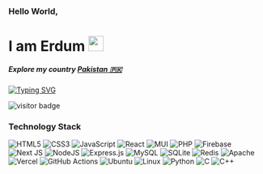 ### Hello World,
# I am Erdum <img src="https://raw.githubusercontent.com/MartinHeinz/MartinHeinz/master/wave.gif" width="30px">
##### Explore my country [Pakistan :pakistan:](https://www.google.com/travel/things-to-do?g2lb=2503771%2C4624411%2C4684911%2C4270442%2C4317915%2C4371335%2C4258168%2C4640247%2C4306835%2C4401769%2C4672717%2C4596364%2C4644488%2C4597339%2C4661273%2C2503781%2C2502548%2C4419364%2C4641139%2C4605861%2C4284970%2C4270859%2C4291517&hl=en-PK&gl=pk&cs=1&ssta=1&dest_mid=%2Fm%2F05sb1&dest_state_type=main&dest_src=o&sa=X&ved=2ahUKEwiB7evfpdn0AhWNCOwKHZTDC8AQ6tEBKAR6BAhQEAs#ttdm=30.230854_71.259611_6&ttdmf=%252Fm%252F0248y5)

[![Typing SVG](https://readme-typing-svg.herokuapp.com?color=%2333F768&size=18&vCenter=true&multiline=true&width=800&height=100&lines=I+am+a+self+taught+professional+fullstack++web+developer%2C;electronics+%26+aviation+enthusiast)](https://git.io/typing-svg)

![visitor badge](https://visitor-badge.glitch.me/badge?page_id=erdum.erdum)
### Technology Stack
  ![HTML5](https://img.shields.io/badge/html5-%23E34F26.svg?style=for-the-badge&logo=html5&logoColor=white)
  ![CSS3](https://img.shields.io/badge/css3-%231572B6.svg?style=for-the-badge&logo=css3&logoColor=white)
  ![JavaScript](https://img.shields.io/badge/javascript-%23323330.svg?style=for-the-badge&logo=javascript&logoColor=%23F7DF1E)
  ![React](https://img.shields.io/badge/react-%2320232a.svg?style=for-the-badge&logo=react&logoColor=%2361DAFB)
  ![MUI](https://img.shields.io/badge/MUI-%230081CB.svg?style=for-the-badge&logo=material-ui&logoColor=white)
  ![PHP](https://img.shields.io/badge/php-%23777BB4.svg?style=for-the-badge&logo=php&logoColor=white)
  ![Firebase](https://img.shields.io/badge/firebase-%23039BE5.svg?style=for-the-badge&logo=firebase)
  ![Next JS](https://img.shields.io/badge/Next-black?style=for-the-badge&logo=next.js&logoColor=white)
  ![NodeJS](https://img.shields.io/badge/node.js-6DA55F?style=for-the-badge&logo=node.js&logoColor=white)
  ![Express.js](https://img.shields.io/badge/express.js-%23404d59.svg?style=for-the-badge&logo=express&logoColor=%2361DAFB)
  ![MySQL](https://img.shields.io/badge/mysql-%2300f.svg?style=for-the-badge&logo=mysql&logoColor=white)
  ![SQLite](https://img.shields.io/badge/sqlite-%2307405e.svg?style=for-the-badge&logo=sqlite&logoColor=white)
  ![Redis](https://img.shields.io/badge/redis-%23DD0031.svg?style=for-the-badge&logo=redis&logoColor=white)
  ![Apache](https://img.shields.io/badge/apache-%23D42029.svg?style=for-the-badge&logo=apache&logoColor=white)
  ![Vercel](https://img.shields.io/badge/vercel-%23000000.svg?style=for-the-badge&logo=vercel&logoColor=white)
  ![GitHub Actions](https://img.shields.io/badge/githubactions-%232671E5.svg?style=for-the-badge&logo=githubactions&logoColor=white)
  ![Ubuntu](https://img.shields.io/badge/Ubuntu-E95420?style=for-the-badge&logo=ubuntu&logoColor=white)
  ![Linux](https://img.shields.io/badge/Linux-FCC624?style=for-the-badge&logo=linux&logoColor=black)
  ![Python](https://img.shields.io/badge/python-3670A0?style=for-the-badge&logo=python&logoColor=ffdd54)
  ![C](https://img.shields.io/badge/c-%2300599C.svg?style=for-the-badge&logo=c&logoColor=white)
  ![C++](https://img.shields.io/badge/c++-%2300599C.svg?style=for-the-badge&logo=c%2B%2B&logoColor=white)

<!-- ![visitor badge](https://visitor-badge.glitch.me/badge?page_id=erdum.erdum)

[![Anurag's GitHub stats](https://github-readme-stats.vercel.app/api?username=erdum&show_icons=true&include_all_commits=true)](https://github.com/anuraghazra/github-readme-stats)


[![Top Langs](https://github-readme-stats.vercel.app/api/top-langs/?username=erdum&layout=compact&langs_count=10)](https://github.com/anuraghazra/github-readme-stats)

